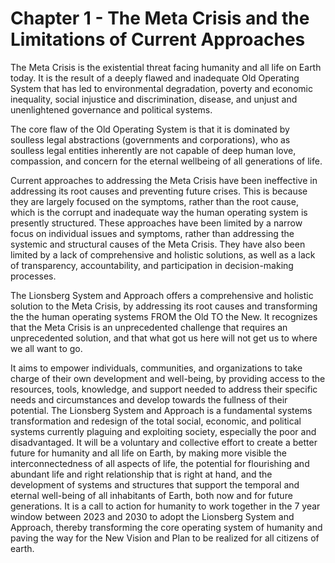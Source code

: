 # Chapter 1 - The Meta Crisis and the Limitations of Current Approaches

The Meta Crisis is the existential threat facing humanity and all life on Earth today. It is the result of a deeply flawed and inadequate Old Operating System that has led to environmental degradation, poverty and economic inequality, social injustice and discrimination, disease, and unjust and unenlightened governance and political systems.  

The core flaw of the Old Operating System is that it is dominated by soulless legal abstractions (governments and corporations), who as soulless legal entities inherently are not capable of deep human love, compassion, and concern for the eternal wellbeing of all generations of life. 

Current approaches to addressing the Meta Crisis have been ineffective in addressing its root causes and preventing future crises.   This is because they are largely focused on the symptoms, rather than the root cause, which is the corrupt and inadequate way the human operating system is presently structured.  These approaches have been limited by a narrow focus on individual issues and symptoms, rather than addressing the systemic and structural causes of the Meta Crisis. They have also been limited by a lack of comprehensive and holistic solutions, as well as a lack of transparency, accountability, and participation in decision-making processes.

The Lionsberg System and Approach offers a comprehensive and holistic solution to the Meta Crisis, by addressing its root causes and transforming the the human operating systems FROM the Old TO the New. It recognizes that the Meta Crisis is an unprecedented challenge that requires an unprecedented solution, and that what got us here will not get us to where we all want to go.

It aims to empower individuals, communities, and organizations to take charge of their own development and well-being, by providing access to the resources, tools, knowledge, and support needed to address their specific needs and circumstances and develop towards the fullness of their potential. The Lionsberg System and Approach is a fundamental systems transformation and redesign of the total social, economic, and political systems currently plaguing and exploiting society, especially the poor and disadvantaged. It will be a voluntary and collective effort to create a better future for humanity and all life on Earth, by making more visible the interconnectedness of all aspects of life, the potential for flourishing and abundant life and right relationship that is right at hand, and the development of systems and structures that support the temporal and eternal well-being of all inhabitants of Earth, both now and for future generations. It is a call to action for humanity to work together in the 7 year window between 2023 and 2030 to adopt the Lionsberg System and Approach, thereby transforming the core operating system of humanity and paving the way for the New Vision and Plan to be realized for all citizens of earth.